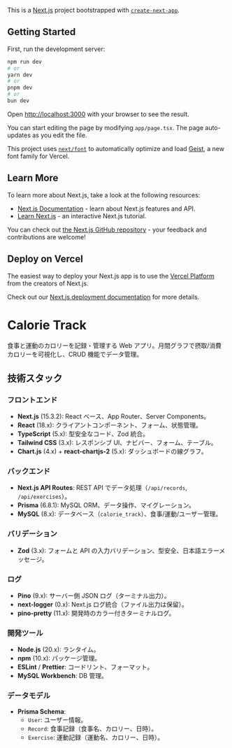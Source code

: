 This is a [Next.js](https://nextjs.org) project bootstrapped with [`create-next-app`](https://nextjs.org/docs/app/api-reference/cli/create-next-app).

## Getting Started

First, run the development server:

```bash
npm run dev
# or
yarn dev
# or
pnpm dev
# or
bun dev
```

Open [http://localhost:3000](http://localhost:3000) with your browser to see the result.

You can start editing the page by modifying `app/page.tsx`. The page auto-updates as you edit the file.

This project uses [`next/font`](https://nextjs.org/docs/app/building-your-application/optimizing/fonts) to automatically optimize and load [Geist](https://vercel.com/font), a new font family for Vercel.

## Learn More

To learn more about Next.js, take a look at the following resources:

- [Next.js Documentation](https://nextjs.org/docs) - learn about Next.js features and API.
- [Learn Next.js](https://nextjs.org/learn) - an interactive Next.js tutorial.

You can check out [the Next.js GitHub repository](https://github.com/vercel/next.js) - your feedback and contributions are welcome!

## Deploy on Vercel

The easiest way to deploy your Next.js app is to use the [Vercel Platform](https://vercel.com/new?utm_medium=default-template&filter=next.js&utm_source=create-next-app&utm_campaign=create-next-app-readme) from the creators of Next.js.

Check out our [Next.js deployment documentation](https://nextjs.org/docs/app/building-your-application/deploying) for more details.


# Calorie Track

食事と運動のカロリーを記録・管理する Web アプリ。月間グラフで摂取/消費カロリーを可視化し、CRUD 機能でデータ管理。

## 技術スタック

### フロントエンド
- **Next.js** (15.3.2): React ベース、App Router、Server Components。
- **React** (18.x): クライアントコンポーネント、フォーム、状態管理。
- **TypeScript** (5.x): 型安全なコード、Zod 統合。
- **Tailwind CSS** (3.x): レスポンシブ UI、ナビバー、フォーム、テーブル。
- **Chart.js** (4.x) + **react-chartjs-2** (5.x): ダッシュボードの線グラフ。

### バックエンド
- **Next.js API Routes**: REST API でデータ処理（`/api/records`, `/api/exercises`）。
- **Prisma** (6.8.1): MySQL ORM、データ操作、マイグレーション。
- **MySQL** (8.x): データベース（`calorie_track`）、食事/運動/ユーザー管理。

### バリデーション
- **Zod** (3.x): フォームと API の入力バリデーション、型安全、日本語エラーメッセージ。

### ログ
- **Pino** (9.x): サーバー側 JSON ログ（ターミナル出力）。
- **next-logger** (0.x): Next.js ログ統合（ファイル出力は保留）。
- **pino-pretty** (11.x): 開発時のカラー付きターミナルログ。

### 開発ツール
- **Node.js** (20.x): ランタイム。
- **npm** (10.x): パッケージ管理。
- **ESLint** / **Prettier**: コードリント、フォーマット。
- **MySQL Workbench**: DB 管理。

### データモデル
- **Prisma Schema**:
  - `User`: ユーザー情報。
  - `Record`: 食事記録（食事名、カロリー、日時）。
  - `Exercise`: 運動記録（運動名、カロリー、日時）。